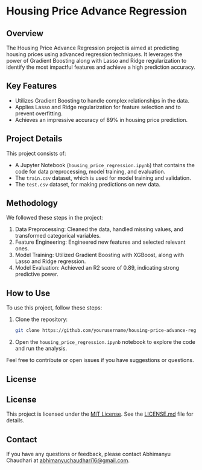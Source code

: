 # Housing Price Advance Regression

## Overview
The Housing Price Advance Regression project is aimed at predicting housing prices using advanced regression techniques. It leverages the power of Gradient Boosting along with Lasso and Ridge regularization to identify the most impactful features and achieve a high prediction accuracy.

## Key Features
- Utilizes Gradient Boosting to handle complex relationships in the data.
- Applies Lasso and Ridge regularization for feature selection and to prevent overfitting.
- Achieves an impressive accuracy of 89% in housing price prediction.

## Project Details
This project consists of:
- A Jupyter Notebook (`housing_price_regression.ipynb`) that contains the code for data preprocessing, model training, and evaluation.
- The `train.csv` dataset, which is used for model training and validation.
- The `test.csv` dataset, for making predictions on new data.

## Methodology
We followed these steps in the project:
1. Data Preprocessing: Cleaned the data, handled missing values, and transformed categorical variables.
2. Feature Engineering: Engineered new features and selected relevant ones.
3. Model Training: Utilized Gradient Boosting with XGBoost, along with Lasso and Ridge regression.
4. Model Evaluation: Achieved an R2 score of 0.89, indicating strong predictive power.

## How to Use
To use this project, follow these steps:
1. Clone the repository:
   ```sh
   git clone https://github.com/yourusername/housing-price-advance-regression.git
   ```
2. Open the `housing_price_regression.ipynb` notebook to explore the code and run the analysis.

Feel free to contribute or open issues if you have suggestions or questions.

## License
## License
This project is licensed under the [MIT License](LICENSE.md). See the [LICENSE.md](LICENSE.md) file for details.


## Contact
If you have any questions or feedback, please contact Abhimanyu Chaudhari at abhimanyuchaudhari16@gmail.com.
